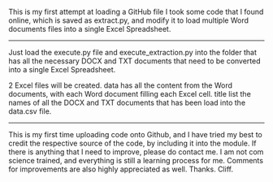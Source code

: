 This is my first attempt at loading a GitHub file
I took some code that I found online, which is saved as extract.py, 
and modify it to load multiple Word documents files into a single
Excel Spreadsheet. 

***
Just load the execute.py file and execute_extraction.py into the 
folder that has all the necessary DOCX and TXT documents that need to be
converted into a single Excel Spreadsheet.

2 Excel files will be created. data has all the content from the 
Word documents, with each Word document filling each Excel cell.
title list the names of all the DOCX and TXT documents that has been load
into the data.csv file.

*** 

This is my first time uploading code onto Github, and I have tried
my best to credit the respective source of the code, by including
it into the module. If there is anything that I need to improve, 
please do contact me. I am not com science trained, and everything is
still a learning process for me. Comments for improvements are also
highly appreciated as well. Thanks. Cliff. 